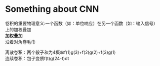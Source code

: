 # Something about CNN

卷积的重要物理意义:一个函数（如：单位响应）在另一个函数（如：输入信号）上的加权叠加   
**加权叠加**   
沿着对角卷毛巾  
  
  
离散卷积：两个骰子和为4概率f(1)g(3)+f(2)g(2)+f(3)g(1)  
连续卷积：包子变质f(t)g(24-t)dt  

